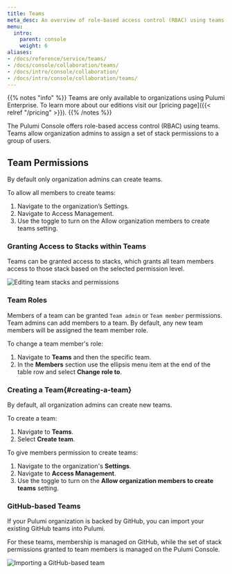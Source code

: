 ```yaml
---
title: Teams
meta_desc: An overview of role-based access control (RBAC) using teams within the Pulumi Cloud Service.
menu:
  intro:
    parent: console
    weight: 6
aliases:
- /docs/reference/service/teams/
- /docs/console/collaboration/teams/
- /docs/intro/console/collaboration/
- /docs/intro/console/collaboration/teams/
---
```


{{% notes "info" %}}
Teams are only available to organizations using Pulumi Enterprise.
To learn more about our editions visit our [pricing page]({{< relref "/pricing" >}}).
{{% /notes %}}

The Pulumi Console offers role-based access control (RBAC) using teams. Teams allow organization admins to assign a set of stack permissions
to a group of users.

## Team Permissions

By default only organization admins can create teams.

To allow all members to create teams:

1. Navigate to the organization’s Settings.
1. Navigate to Access Management.
1. Use the toggle to turn on the Allow organization members to create teams setting.

### Granting Access to Stacks within Teams

Teams can be granted access to stacks, which grants all team members access to those stack based on the selected permission level.

![Editing team stacks and permissions](/images/docs/reference/service/editing-stack-permissions.png)

### Team Roles

Members of a team can be granted `Team admin` or `Team member` permissions. Team admins can add members to a
team. By default, any new team members will be assigned the team member role.

To change a team member's role:

1. Navigate to **Teams** and then the specific team.
1. In the **Members** section use the ellipsis menu item at the end of the table row and select **Change role to**.

### Creating a Team{#creating-a-team}

By default, all organization admins can create new teams.

To create a team:

1. Navigate to **Teams**.
1. Select **Create team**.

To give members permission to create teams:

1. Navigate to the organization's **Settings**.
1. Navigate to **Access Management**.
1. Use the toggle to turn on the **Allow organization members to create teams** setting.

### GitHub-based Teams

If your Pulumi organization is backed by GitHub, you can import your existing
GitHub teams into Pulumi.

For these teams, membership is managed on GitHub, while the set of stack
permissions granted to team members is managed on the Pulumi Console.

![Importing a GitHub-based team](/images/docs/reference/service/add-github-team-card.png)
